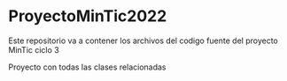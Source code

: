 # ProyectoMinTic2022
Este repositorio va a contener los archivos del codigo fuente del proyecto MinTic ciclo 3

Proyecto con todas las clases relacionadas

